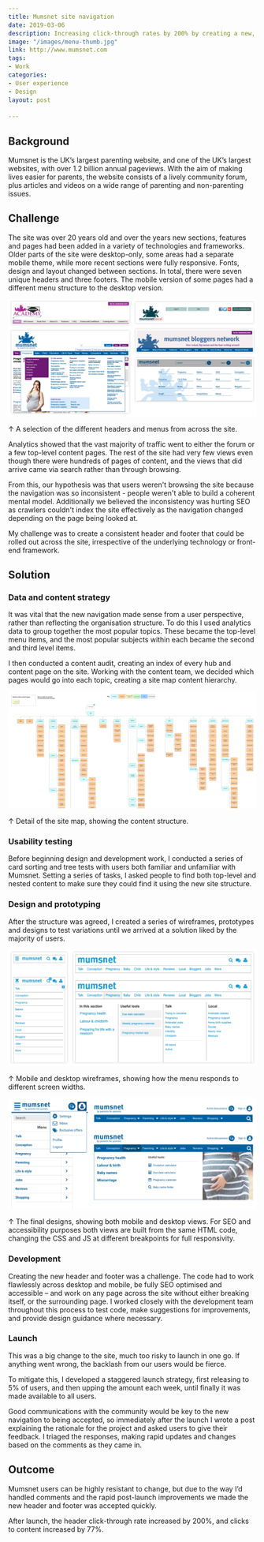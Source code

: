```yaml
---
title: Mumsnet site navigation
date: 2019-03-06
description: Increasing click-through rates by 200% by creating a new, consistent, sitewide navigation structure.
image: "/images/menu-thumb.jpg"
link: http://www.mumsnet.com
tags:
- Work
categories:
- User experience 
- Design
layout: post

---
```


## Background

Mumsnet is the UK’s largest parenting website, and one of the UK’s largest websites, with over 1.2 billion annual pageviews. With the aim of making lives easier for parents, the website consists of a lively community forum, plus articles and videos on a wide range of parenting and non-parenting issues.

## Challenge

The site was over 20 years old and over the years new sections, features and pages had been added in a variety of technologies and frameworks. Older parts of the site were desktop-only, some areas had a separate mobile theme, while more recent sections were fully responsive. Fonts, design and layout changed between sections. In total, there were seven unique headers and three footers. The mobile version of some pages had a different menu structure to the desktop version. 

<img src="/images/mn-menu1.jpg" class="wide" />

<p class="caption">↑ A selection of the different headers and menus from across the site.</p>

Analytics showed that the vast majority of traffic went to either the forum or a few top-level content pages. The rest of the site had very few views even though there were hundreds of pages of content, and the views that did arrive came via search rather than through browsing.

From this, our hypothesis was that users weren't browsing the site because the navigation was so inconsistent - people weren't able to build a coherent mental model. Additionally we believed the inconsistency was hurting SEO as crawlers couldn't index the site effectively as the navigation changed depending on the page being looked at.

My challenge was to create a consistent header and footer that could be rolled out across the site, irrespective of the underlying technology or front-end framework.

## Solution

### Data and content strategy

It was vital that the new navigation made sense from a user perspective, rather than reflecting the organisation structure. To do this I used analytics data to group together the most popular topics. These became the top-level menu items, and the most popular subjects within each became the second and third level items.

I then conducted a content audit, creating an index of every hub and content page on the site. Working with the content team, we decided which pages would go into each topic, creating a site map content hierarchy. 

<img src="/images/mn-menu2.jpg" class="wide" />
<p class="caption">↑ Detail of the site map, showing the content structure.</p>

### Usability testing

Before beginning design and development work, I conducted a series of card sorting and tree tests with users both familiar and unfamiliar with Mumsnet. Setting a series of tasks, I asked people to find both top-level and nested content to make sure they could find it using the new site structure.

### Design and prototyping

After the structure was agreed, I created a series of wireframes, prototypes and designs to test variations until we arrived at a solution liked by the majority of users.

<img src="/images/mn-menu3.jpg" class="wide" />
<p class="caption">↑ Mobile and desktop wireframes, showing how the menu responds to different screen widths.</p>

<img src="/images/mn-menu4.jpg" class="wide" />
<p class="caption">↑ The final designs, showing both mobile and desktop views. For SEO and accessibility purposes both views are built from the same HTML code, changing the CSS and JS at different breakpoints for full responsivity.</p>


### Development

Creating the new header and footer was a challenge. The code had to work flawlessly across desktop and mobile, be fully SEO optimised and accessible – and work on any page across the site without either breaking itself, or the surrounding page. I worked closely with the development team throughout this process to test code, make suggestions for improvements, and provide design guidance where necessary.

### Launch

This was a big change to the site, much too risky to launch in one go. If anything went wrong, the backlash from our users would be fierce.

To mitigate this, I developed a staggered launch strategy, first releasing to 5% of users, and then upping the amount each week, until finally it was made available to all users.

Good communications with the community would be key to the new navigation to being accepted, so immediately after the launch I wrote a post explaining the rationale for the project and asked users to give their feedback. I triaged the responses, making rapid updates and changes based on the comments as they came in.

## Outcome

Mumsnet users can be highly resistant to change, but due to the way I’d handled comments and the rapid post-launch improvements we made the new header and footer was accepted quickly.

After launch, the header click-through rate increased by 200%, and clicks to content increased by 77%.

